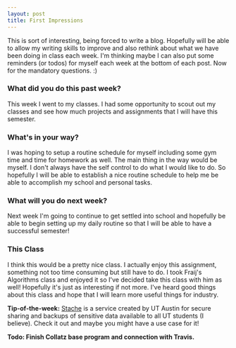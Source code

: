 ```yaml
---
layout: post
title: First Impressions
---
```


This is sort of interesting, being forced to write a blog. Hopefully will be able to allow my writing skills to improve and also rethink about what we have been doing in class each week. I'm thinking maybe I can also put some reminders (or todos) for myself each week at the bottom of each post. Now for the mandatory questions. :)

### What did you do this past week?

This week I went to my classes. I had some opportunity to scout out my classes and see how much projects and assignments that I will have this semester.

### What's in your way?

I was hoping to setup a routine schedule for myself including some gym time and time for homework as well. The main thing in the way would be myself. I don't always have the self control to do what I would like to do. So hopefully I will be able to establish a nice routine schedule to help me be able to accomplish my school and personal tasks.

### What will you do next week?

Next week I'm going to continue to get settled into school and hopefully be able to begin setting up my daily routine so that I will be able to have a successful semester!

### This Class

I think this would be a pretty nice class. I actually enjoy this assignment, something not too time consuming but still have to do. I took Fraij's Algorithms class and enjoyed it so I've decided take this class with him as well! Hopefully it's just as interesting if not more. I've heard good things about this class and hope that I will learn more useful things for industry.

**Tip-of-the-week:** 
[Stache](https://stache.security.utexas.edu) is a service created by UT Austin for secure sharing and backups of sensitive data available to all UT students (I believe). Check it out and maybe you might have a use case for it!

**Todo: Finish Collatz base program and connection with Travis.**
